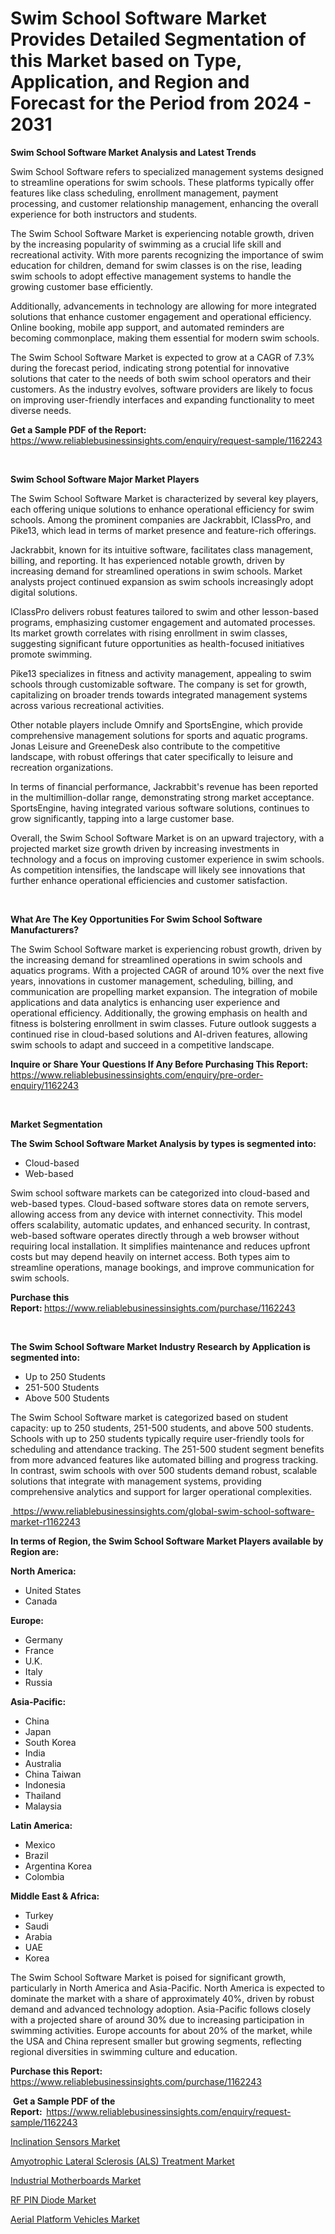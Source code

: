 <p><h1>Swim School Software Market Provides Detailed Segmentation of this Market based on Type, Application, and Region and Forecast for the Period from 2024 - 2031</h1></p><p><strong>Swim School Software Market Analysis and Latest Trends</strong></p>
<p><p>Swim School Software refers to specialized management systems designed to streamline operations for swim schools. These platforms typically offer features like class scheduling, enrollment management, payment processing, and customer relationship management, enhancing the overall experience for both instructors and students. </p><p>The Swim School Software Market is experiencing notable growth, driven by the increasing popularity of swimming as a crucial life skill and recreational activity. With more parents recognizing the importance of swim education for children, demand for swim classes is on the rise, leading swim schools to adopt effective management systems to handle the growing customer base efficiently. </p><p>Additionally, advancements in technology are allowing for more integrated solutions that enhance customer engagement and operational efficiency. Online booking, mobile app support, and automated reminders are becoming commonplace, making them essential for modern swim schools.</p><p>The Swim School Software Market is expected to grow at a CAGR of 7.3% during the forecast period, indicating strong potential for innovative solutions that cater to the needs of both swim school operators and their customers. As the industry evolves, software providers are likely to focus on improving user-friendly interfaces and expanding functionality to meet diverse needs.</p></p>
<p><strong>Get a Sample PDF of the Report:&nbsp;</strong> <a href="https://www.reliablebusinessinsights.com/enquiry/request-sample/1162243?utm_campaign=75&utm_medium=2&utm_source=Github&utm_content=ia&utm_term=29092024&utm_id=swim-school-software">https://www.reliablebusinessinsights.com/enquiry/request-sample/1162243</a></p>
<p>&nbsp;</p>
<p><strong>Swim School Software Major Market Players</strong></p>
<p><p>The Swim School Software Market is characterized by several key players, each offering unique solutions to enhance operational efficiency for swim schools. Among the prominent companies are Jackrabbit, IClassPro, and Pike13, which lead in terms of market presence and feature-rich offerings. </p><p>Jackrabbit, known for its intuitive software, facilitates class management, billing, and reporting. It has experienced notable growth, driven by increasing demand for streamlined operations in swim schools. Market analysts project continued expansion as swim schools increasingly adopt digital solutions.</p><p>IClassPro delivers robust features tailored to swim and other lesson-based programs, emphasizing customer engagement and automated processes. Its market growth correlates with rising enrollment in swim classes, suggesting significant future opportunities as health-focused initiatives promote swimming.</p><p>Pike13 specializes in fitness and activity management, appealing to swim schools through customizable software. The company is set for growth, capitalizing on broader trends towards integrated management systems across various recreational activities.</p><p>Other notable players include Omnify and SportsEngine, which provide comprehensive management solutions for sports and aquatic programs. Jonas Leisure and GreeneDesk also contribute to the competitive landscape, with robust offerings that cater specifically to leisure and recreation organizations.</p><p>In terms of financial performance, Jackrabbit's revenue has been reported in the multimillion-dollar range, demonstrating strong market acceptance. SportsEngine, having integrated various software solutions, continues to grow significantly, tapping into a large customer base.</p><p>Overall, the Swim School Software Market is on an upward trajectory, with a projected market size growth driven by increasing investments in technology and a focus on improving customer experience in swim schools. As competition intensifies, the landscape will likely see innovations that further enhance operational efficiencies and customer satisfaction.</p></p>
<p>&nbsp;</p>
<p><strong>What Are The Key Opportunities For Swim School Software Manufacturers?</strong></p>
<p><p>The Swim School Software market is experiencing robust growth, driven by the increasing demand for streamlined operations in swim schools and aquatics programs. With a projected CAGR of around 10% over the next five years, innovations in customer management, scheduling, billing, and communication are propelling market expansion. The integration of mobile applications and data analytics is enhancing user experience and operational efficiency. Additionally, the growing emphasis on health and fitness is bolstering enrollment in swim classes. Future outlook suggests a continued rise in cloud-based solutions and AI-driven features, allowing swim schools to adapt and succeed in a competitive landscape.</p></p>
<p><strong>Inquire or Share Your Questions If Any Before Purchasing This Report:</strong> <a href="https://www.reliablebusinessinsights.com/enquiry/pre-order-enquiry/1162243?utm_campaign=75&utm_medium=2&utm_source=Github&utm_content=ia&utm_term=29092024&utm_id=swim-school-software">https://www.reliablebusinessinsights.com/enquiry/pre-order-enquiry/1162243</a></p>
<p>&nbsp;</p>
<p><strong>Market Segmentation</strong></p>
<p><strong>The Swim School Software Market Analysis by types is segmented into:</strong></p>
<p><ul><li>Cloud-based</li><li>Web-based</li></ul></p>
<p><p>Swim school software markets can be categorized into cloud-based and web-based types. Cloud-based software stores data on remote servers, allowing access from any device with internet connectivity. This model offers scalability, automatic updates, and enhanced security. In contrast, web-based software operates directly through a web browser without requiring local installation. It simplifies maintenance and reduces upfront costs but may depend heavily on internet access. Both types aim to streamline operations, manage bookings, and improve communication for swim schools.</p></p>
<p><strong>Purchase this Report:&nbsp;</strong><a href="https://www.reliablebusinessinsights.com/purchase/1162243?utm_campaign=75&utm_medium=2&utm_source=Github&utm_content=ia&utm_term=29092024&utm_id=swim-school-software">https://www.reliablebusinessinsights.com/purchase/1162243</a></p>
<p>&nbsp;</p>
<p><strong>The Swim School Software Market Industry Research by Application is segmented into:</strong></p>
<p><ul><li>Up to 250 Students</li><li>251-500 Students</li><li>Above 500 Students</li></ul></p>
<p><p>The Swim School Software market is categorized based on student capacity: up to 250 students, 251-500 students, and above 500 students. Schools with up to 250 students typically require user-friendly tools for scheduling and attendance tracking. The 251-500 student segment benefits from more advanced features like automated billing and progress tracking. In contrast, swim schools with over 500 students demand robust, scalable solutions that integrate with management systems, providing comprehensive analytics and support for larger operational complexities.</p></p>
<p><a href="https://www.reliablebusinessinsights.com/global-swim-school-software-market-r1162243?utm_campaign=75&utm_medium=2&utm_source=Github&utm_content=ia&utm_term=29092024&utm_id=swim-school-software">&nbsp;https://www.reliablebusinessinsights.com/global-swim-school-software-market-r1162243</a></p>
<p><strong>In terms of Region, the Swim School Software Market Players available by Region are:</strong></p>
<p>
    <p> <strong> North America: </strong>
        <ul>
            <li>United States</li>
            <li>Canada</li>
        </ul>
        </p> 
    <p> <strong> Europe: </strong>
        <ul>
            <li>Germany</li>
            <li>France</li>
            <li>U.K.</li>
            <li>Italy</li>
            <li>Russia</li>
        </ul>
        </p> 
    <p> <strong> Asia-Pacific: </strong>
        <ul>
            <li>China</li>
            <li>Japan</li>
            <li>South Korea</li>
            <li>India</li>
            <li>Australia</li>
            <li>China Taiwan</li>
            <li>Indonesia</li>
            <li>Thailand</li>
            <li>Malaysia</li>
        </ul>
        </p> 
    <p> <strong> Latin America: </strong>
        <ul>
            <li>Mexico</li>
            <li>Brazil</li>
            <li>Argentina Korea</li>
            <li>Colombia</li>
        </ul>
        </p> 
    <p> <strong> Middle East & Africa: </strong>
        <ul>
            <li>Turkey</li>
            <li>Saudi</li>
            <li>Arabia</li>
            <li>UAE</li>
            <li>Korea</li>
        </ul>
    </p>
    </p>
<p><p>The Swim School Software Market is poised for significant growth, particularly in North America and Asia-Pacific. North America is expected to dominate the market with a share of approximately 40%, driven by robust demand and advanced technology adoption. Asia-Pacific follows closely with a projected share of around 30% due to increasing participation in swimming activities. Europe accounts for about 20% of the market, while the USA and China represent smaller but growing segments, reflecting regional diversities in swimming culture and education.</p></p>
<p><strong>Purchase this Report: </strong><a href="https://www.reliablebusinessinsights.com/purchase/1162243?utm_campaign=75&utm_medium=2&utm_source=Github&utm_content=ia&utm_term=29092024&utm_id=swim-school-software">https://www.reliablebusinessinsights.com/purchase/1162243</a></p>
<p>&nbsp;<strong>Get a Sample PDF of the Report:&nbsp;&nbsp;</strong><a href="https://www.reliablebusinessinsights.com/enquiry/request-sample/1162243?utm_campaign=75&utm_medium=2&utm_source=Github&utm_content=ia&utm_term=29092024&utm_id=swim-school-software">https://www.reliablebusinessinsights.com/enquiry/request-sample/1162243</a></p>
<p><strong></strong></p>
<p><p><a href="https://www.linkedin.com/pulse/global-inclination-sensors-market-exploring-share-trends-yizne?utm_campaign=75&utm_medium=2&utm_source=Github&utm_content=ia&utm_term=29092024&utm_id=swim-school-software">Inclination Sensors Market</a></p><p><a href="https://github.com/AlesiaDushku574/Market-Research-Report-List-1/blob/main/amyotrophic-lateral-sclerosis-als-treatment-market.md?utm_campaign=75&utm_medium=2&utm_source=Github&utm_content=ia&utm_term=29092024&utm_id=swim-school-software">Amyotrophic Lateral Sclerosis (ALS) Treatment Market</a></p><p><a href="https://issuu.com/reportprime-2/docs/industrial-motherboards-market-size_2101d73553d6f6?utm_campaign=75&utm_medium=2&utm_source=Github&utm_content=ia&utm_term=29092024&utm_id=swim-school-software">Industrial Motherboards Market</a></p><p><a href="https://www.linkedin.com/pulse/market-forecast-global-rf-pin-diode-trends-impact-analysis-ct89e?utm_campaign=75&utm_medium=2&utm_source=Github&utm_content=ia&utm_term=29092024&utm_id=swim-school-software">RF PIN Diode Market</a></p><p><a href="https://github.com/CarolLPettway/Market-Research-Report-List-1/blob/main/aerial-platform-vehicles-market.md?utm_campaign=75&utm_medium=2&utm_source=Github&utm_content=ia&utm_term=29092024&utm_id=swim-school-software">Aerial Platform Vehicles Market</a></p></p>